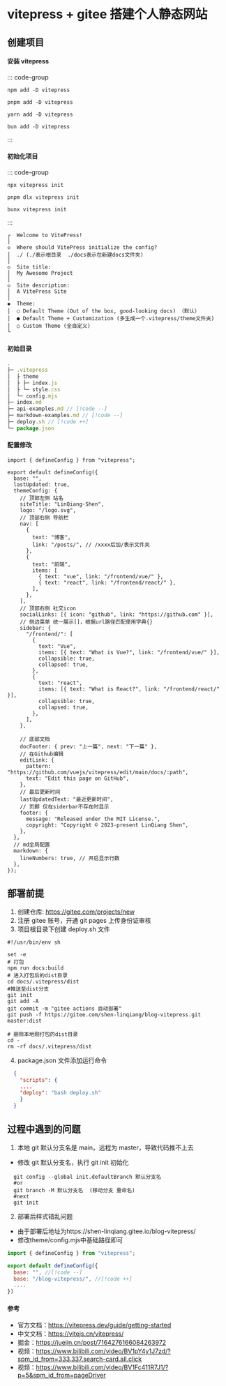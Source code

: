 # vitepress + gitee 搭建个人静态网站

## 创建项目

#### 安装 vitepress

::: code-group

```shell [npm]
npm add -D vitepress
```

```shell [pnpm]
pnpm add -D vitepress
```

```shell [yarn]
yarn add -D vitepress
```

```shell [bun]
bun add -D vitepress
```

:::

#### 初始化项目

::: code-group

```shell [npm]
npx vitepress init
```

```shell [pnpm]
pnpm dlx vitepress init
```

```shell [bunx]
bunx vitepress init
```

:::

```shell
┌  Welcome to VitePress!
│
◇  Where should VitePress initialize the config?
│  ./ (./表示根目录  ./docs表示在新建docs文件夹)
│
◇  Site title:
│  My Awesome Project
│
◇  Site description:
│  A VitePress Site
│
◆  Theme:
│  ○ Default Theme (Out of the box, good-looking docs) （默认）
│  ● Default Theme + Customization (多生成一个.vitepress/theme文件夹)
│  ○ Custom Theme (全自定义)
└
```

#### 初始目录

```js
.
├─ .vitepress
│  ├ theme
│  ├ ├─ index.js
│  ├ └─ style.css
│  └─ config.mjs
├─ index.md
├─ api-examples.md // [!code --]
├─ markdown-examples.md // [!code --]
├─ deploy.sh // [!code ++]
└─ package.json
```

#### 配置修改

```js:line-numbers
import { defineConfig } from "vitepress";

export default defineConfig({
  base: "",
  lastUpdated: true,
  themeConfig: {
    // 顶部左侧 站名
    siteTitle: "LinQiang·Shen",
    logo: "/logo.svg",
    // 顶部右侧 导航栏
    nav: [
      {
        text: "博客",
        link: "/posts/", // /xxxx后加/表示文件夹
      },
      {
        text: "前端",
        items: [
          { text: "vue", link: "/frontend/vue/" },
          { text: "react", link: "/frontend/react/" },
        ],
      },
    ],
    // 顶部右侧 社交icon
    socialLinks: [{ icon: "github", link: "https://github.com" }],
    // 侧边菜单 统一展示[]，根据url路径匹配使用字典{}
    sidebar: {
      "/frontend/": [
        {
          text: "Vue",
          items: [{ text: "What is Vue?", link: "/frontend/vue/" }],
          collapsible: true,
          collapsed: true,
        },
        {
          text: "react",
          items: [{ text: "What is React?", link: "/frontend/react/" }],
          collapsible: true,
          collapsed: true,
        },
      ],
    },

    // 底部文档
    docFooter: { prev: "上一篇", next: "下一篇" },
    // 在Github编辑
    editLink: {
      pattern: "https://github.com/vuejs/vitepress/edit/main/docs/:path",
      text: "Edit this page on GitHub",
    },
    // 最后更新时间
    lastUpdatedText: "最近更新时间",
    // 页脚 仅在siderbar不存在时显示
    footer: {
      message: "Released under the MIT License.",
      copyright: "Copyright © 2023-present LinQiang Shen",
    },
  },
  // md全局配置
  markdown: {
    lineNumbers: true, // 开启显示行数
  },
});
```

## 部署前提

1. 创建仓库: https://gitee.com/projects/new
2. 注册 gitee 账号，开通 git pages 上传身份证审核
3. 项目根目录下创建 deploy.sh 文件
```shell
#!/usr/bin/env sh

set -e
# 打包
npm run docs:build
# 进入打包后的dist目录
cd docs/.vitepress/dist
#推送至dist分支
git init
git add -A
git commit -m "gitee actions 自动部署"
git push -f https://gitee.com/shen-linqiang/blog-vitepress.git  master:dist

# 删除本地刚打包的dist目录
cd -
rm -rf docs/.vitepress/dist

```

4. package.json 文件添加运行命令

```json
  {
    "scripts": {
    ....
    "deploy": "bash deploy.sh"
    }
  }
```

## 过程中遇到的问题

1. 本地 git 默认分支名是 main，远程为 master，导致代码推不上去

- 修改 git 默认分支名，执行 git init 初始化

```shell
  git config --global init.defaultBranch 默认分支名
  #or
  git branch -M 默认分支名  (移动分支 重命名)
  #next
  git init
```
2. 部署后样式错乱问题
- 由于部署后地址为https://shen-linqiang.gitee.io/blog-vitepress/
- 修改theme/config.mjs中基础路径即可
```js
import { defineConfig } from "vitepress";

export default defineConfig({
  base: "", //[!code --]
  base: "/blog-vitepress/", //[!code ++]
  ....
})
```
#### 参考

- 官方文档：https://vitepress.dev/guide/getting-started
- 中文文档：https://vitejs.cn/vitepress/
- 掘金：https://juejin.cn/post/7164276166084263972
- 视频：https://www.bilibili.com/video/BV1pY4y1J7zd/?spm_id_from=333.337.search-card.all.click
- 视频：https://www.bilibili.com/video/BV1Fc411R7J1/?p=5&spm_id_from=pageDriver